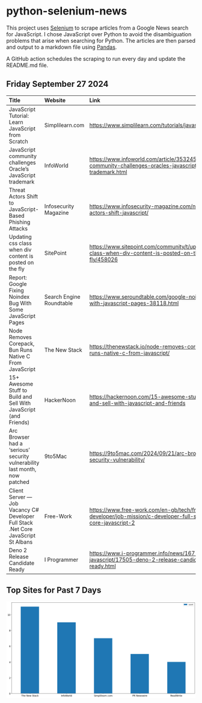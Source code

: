 # python-selenium-news

This project uses [Selenium](https://www.seleniumhq.org/) to scrape articles from a Google News search for JavaScript.
I chose JavaScript over Python to avoid the disambiguation problems that arise when searching for Python.
The articles are then parsed and output to a markdown file using [Pandas](https://pandas.pydata.org/).

A GitHub action schedules the scraping to run every day and update the README.md file.

## Friday September 27 2024


| Title                                                                              | Website                  | Link                                                                                                              |
|:-----------------------------------------------------------------------------------|:-------------------------|:------------------------------------------------------------------------------------------------------------------|
| JavaScript Tutorial: Learn JavaScript from Scratch                                 | Simplilearn.com          | https://www.simplilearn.com/tutorials/javascript-tutorial                                                         |
| JavaScript community challenges Oracle’s JavaScript trademark                      | InfoWorld                | https://www.infoworld.com/article/3532457/javascript-community-challenges-oracles-javascript-trademark.html       |
| Threat Actors Shift to JavaScript-Based Phishing Attacks                           | Infosecurity Magazine    | https://www.infosecurity-magazine.com/news/threat-actors-shift-javascript/                                        |
| Updating css class when div content is posted on the fly                           | SitePoint                | https://www.sitepoint.com/community/t/updating-css-class-when-div-content-is-posted-on-the-fly/458026             |
| Report: Google Fixing Noindex Bug With Some JavaScript Pages                       | Search Engine Roundtable | https://www.seroundtable.com/google-noindex-bug-with-javascript-pages-38118.html                                  |
| Node Removes Corepack, Bun Runs Native C From JavaScript                           | The New Stack            | https://thenewstack.io/node-removes-corepack-bun-runs-native-c-from-javascript/                                   |
| 15+ Awesome Stuff to Build and Sell With JavaScript (and Friends)                  | HackerNoon               | https://hackernoon.com/15-awesome-stuff-to-build-and-sell-with-javascript-and-friends                             |
| Arc Browser had a ‘serious’ security vulnerability last month, now patched         | 9to5Mac                  | https://9to5mac.com/2024/09/21/arc-browser-security-vulnerability/                                                |
| Client Server — Job Vacancy C# Developer Full Stack .Net Core JavaScript St Albans | Free-Work                | https://www.free-work.com/en-gb/tech/front-end-developer/job-mission/c-developer-full-stack-net-core-javascript-2 |
| Deno 2 Release Candidate Ready                                                     | I Programmer             | https://www.i-programmer.info/news/167-javascript/17505-deno-2-release-candidate-ready.html                       |
## Top Sites for Past 7 Days

![Graph of Top Sites](https://raw.githubusercontent.com/dan-mba/python-selenium-news/main/last-week.png)
